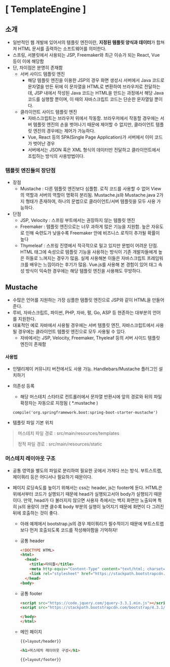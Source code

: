 # [ TemplateEngine ]

## 소개

- 일반적인 웹 개발에 있어서의 템플릿 엔진이란, **지정된 템플릿 양식과 데이터**가 합쳐져 HTML 문서를 출력하는 소프트웨어를 의미한다.
- 스프링, 서블릿에서 사용되는 JSP, Freemaker와 최근 이슈가 되는 React, Vue 등이 이에 해당함
- 단, 차이점은 분명히 존재함
  - 서버 사이드 템플릿 엔진
    - 해당 템플릿 엔진을 이용한 JSP의 경우 화면 생성시 서버에서 Java 코드로 문자열을 만든 뒤에 이 문자열을 HTML로 변환하여 브라우저로 전달하는데, JSP 내에서 작성된 Java 코드는 HTML을 만드는 과정에서 해당 Java 코드를 실행할 뿐이며, 이 때의 자바스크립트 코드는 단순한 문자열일 뿐이다.
  - 클라이언트 사이드 템플릿 엔진
    - 자바스크립트는 브라우저 위에서 작동함. 브라우저에서 작동할 경우에는 서버 템플릿 엔진의 손을 벗어나기 때문에 제어할 수 없지만, 클라이언트 템플릿 엔진의 경우에는 제어가 가능하다.
    - Vue, React 등의 SPA(Single Page Application)가 서버에서 이미 코드가 벗어난 경우
    - 서버에서는 JSON 혹은 XML 형식의 데이터만 전달하고 클라이언트에서 조립하는 방식의 사용방법이다.

### 템플릿 엔진들의 장단점

- 장점
  - Mustache : 다른 템플릿 엔진보다 심플함. 로직 코드를 사용할 수 없어 View의 역할과 서버의 역할이 명확히 분리됨. Mustache.js와 Mustache.java 2가지 형태가 존재하여, 하나의 문법으로 클라이언트/서버 템플릿을 모두 사용 가능하다.
- 단점
  - JSP, Velocity : 스프링 부트에서는 권장하지 않는 템플릿 엔진
  - Freemaker : 템플릿 엔진으로는 너무 과하게 많은 기능을 지원함. 높은 자유도로 인해 숙련도가 낮을수록 Freemaker 안에 비즈니스 로직이 추가될 확률이 높다
  - Thymeleaf : 스프링 진영에서 적극적으로 밀고 있지만 문법이 어려운 단점. HTML 태그에 속성으로 템플릿 기능을 사용하는 방식이 기존 개발자들에게 높은 허들로 느껴지는 경우가 많음. 실제 사용해본 이들은 자바스크립트 프레임워크를 배우는 느낌이라는 후기가 많음. Vue.js를 사용해 본 경험이 있어 태그 속성 방식이 익숙한 경우에는 해당 템플릿 엔진을 사용해도 무방하다.



## Mustache

- 수많은 언어를 지원하는 가장 심플한 템플릿 엔진으로 JSP와 같이 HTML을 만들어 준다.
- 루비, 자바스크립트, 파이썬, PHP, 자바, 펄, Go, ASP 등 현존하는 대부분의 언어를 지원한다.
- 대표적인 예로 자바에서 사용될 경우에는 서버 템플릿 엔진, 자바스크립트에서 사용될 경우에는 클라이언트 템플릿 엔진으로 모두 사용될 수 있다.
  - 자바에서는 JSP, Velocity, Freemaker, Thyeleaf 등의 서버 사이드 템플릿 엔진이 존재함

#### 사용법

- 인텔리제이 커뮤니티 버전에서도 사용 가능. Handlebars/Mustache 플러그인 설치하기

- 의존성 등록

  - 해당 머스테치 스타터로 컨트롤러에서 문자열 반환시에 앞의 경로와 뒤의 파일 확장자는 자동으로 지정됨 ( *.mustache )

  ````
  compile('org.springframework.boot:spring-boot-starter-mustache')
  ````

- 템플릿 파일 기본 위치

> 머스테치 파일 경로 : src/main/resources/templates
>
> 정적 파일 경로 : src/main/resources/static

### 머스테치 레이아웃 구조

- 공통 영역을 별도의 파일로 분리하여 필요한 곳에서 가져다 쓰는 방식. 부트스트랩, 제이쿼리 등은 어디서나 필요하기 때문이다.

- 페이지 로딩속도를 높이기 위해서는 css는 header, js는 footer에 둔다. HTML은 위에서부터 코드가 실행되기 때문에 head가 실행되고서야 body가 실행되기 때문이다. 만약, head가 다 불러지지 않으면 사용자 측에서는 백지 화면만 노출되며 특히 js의 용량이 크면 클수록 body 부분의 실행이 늦어지기 때문에 화면이 다 그려진 뒤에 호출하는 것이 좋다.

  - 아래 예제에서 bootstrap.js의 경우 제이쿼리가 필수적이기 때문에 부트스트랩보다 먼저 호출되도록 코드를 작성해야함을 기억하자!

  - 공통 header

    ```html
    <!DOCTYPE HTML>
    <html>
      <head>
        <title>타이틀</title>
        <meta http-equiv="Content-Type" content="text/html; charset=utf-8" />
        <link rel="stylesheet" href="https://stackpath.bootstrapcdn.com/bootstrap/4.3.1/css/bootstrap.min.css">
      </head>
    <body>
    ```

  - 공통 footer

    ```html
    <script src="https://code.jquery.com/jquery-3.3.1.min.js"></script>
    <script src="https://stackpath.bootstrapcdn.com/bootstrap/4.3.1/js/bootstrap.min.js"></script>
    
    </body>
    </html>
    ```

  - 메인 페이지

    ````html
    {{>layout/header}}
    
    <h1>머스테치 레이아웃 구성</h1>
    
    {{>layout/footer}}
    ````